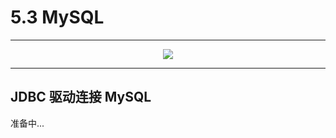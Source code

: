 # 5.3 MySQL

---

<center><img src="https://i.loli.net/2020/07/27/SNrhnqFoMD4Ya5X.png"></center>

---

## JDBC 驱动连接 MySQL

准备中...